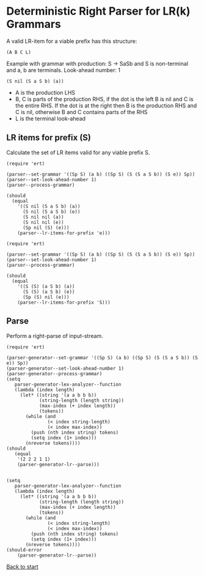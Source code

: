 # Deterministic Right Parser for LR(k) Grammars

A valid LR-item for a viable prefix has this structure:

``` emacs-lisp
(A B C L)
```

Example with grammar with production: S -> SaSb and S is non-terminal and a, b are terminals. Look-ahead number: 1

``` emacs-lisp
(S nil (S a S b) (a))
```

* A is the production LHS
* B, C is parts of the production RHS, if the dot is the left B is nil and C is the entire RHS. If the dot is at the right then B is the production RHS and C is nil, otherwise B and C contains parts of the RHS
* L is the terminal look-ahead

## LR items for prefix (S)

Calculate the set of LR items valid for any viable prefix S.

``` emacs-lisp
(require 'ert)

(parser--set-grammar '((Sp S) (a b) ((Sp S) (S (S a S b)) (S e)) Sp))
(parser--set-look-ahead-number 1)
(parser--process-grammar)

(should
  (equal
    '((S nil (S a S b) (a))
      (S nil (S a S b) (e))
      (S nil nil (a))
      (S nil nil (e))
      (Sp nil (S) (e)))
    (parser--lr-items-for-prefix 'e)))
```

``` emacs-lisp
(require 'ert)

(parser--set-grammar '((Sp S) (a b) ((Sp S) (S (S a S b)) (S e)) Sp))
(parser--set-look-ahead-number 1)
(parser--process-grammar)

(should
  (equal
    '((S (S) (a S b) (a))
      (S (S) (a S b) (e))
      (Sp (S) nil (e)))
    (parser--lr-items-for-prefix 'S)))
```

## Parse

Perform a right-parse of input-stream.

```emacs-lisp
(require 'ert)

(parser-generator--set-grammar '((Sp S) (a b) ((Sp S) (S (S a S b)) (S e)) Sp))
(parser-generator--set-look-ahead-number 1)
(parser-generator--process-grammar)
(setq
   parser-generator-lex-analyzer--function
   (lambda (index length)
     (let* ((string '(a a b b b))
            (string-length (length string))
            (max-index (+ index length))
            (tokens))
       (while (and
               (< index string-length)
               (< index max-index))
         (push (nth index string) tokens)
         (setq index (1+ index)))
       (nreverse tokens))))
(should
   (equal
    '(2 2 2 1 1)
    (parser-generator-lr--parse)))
    

(setq
   parser-generator-lex-analyzer--function
   (lambda (index length)
     (let* ((string '(a a b b b))
            (string-length (length string))
            (max-index (+ index length))
            (tokens))
       (while (and
               (< index string-length)
               (< index max-index))
         (push (nth index string) tokens)
         (setq index (1+ index)))
       (nreverse tokens))))
(should-error
    (parser-generator-lr--parse))
```

[Back to start](../../../)
